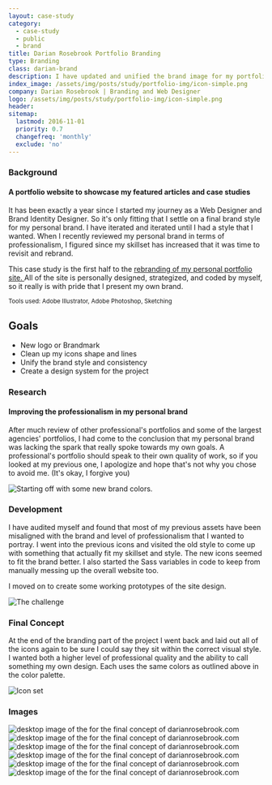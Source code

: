 ```yaml
---
layout: case-study
category:
  - case-study
  - public
  - brand
title: Darian Rosebrook Portfolio Branding
type: Branding
class: darian-brand
description: I have updated and unified the brand image for my portfolio site.
index_image: /assets/img/posts/study/portfolio-img/icon-simple.png
company: Darian Rosebrook | Branding and Web Designer
logo: /assets/img/posts/study/portfolio-img/icon-simple.png
header:
sitemap:
  lastmod: 2016-11-01
  priority: 0.7
  changefreq: 'monthly'
  exclude: 'no'
---
```

### Background

#### A portfolio website to showcase my featured articles and case studies

It has been exactly a year since I started my journey as a Web Designer and Brand Identity Designer. So it's only fitting that I settle on a final brand style for my personal brand. I have iterated and iterated until I had a style that I wanted. When I recently reviewed my personal brand in terms of professionalism, I figured since my skillset has increased that it was time to revisit and rebrand.

This case study is the first half to the [rebranding of my personal portfolio site. ]({{site.baseurl}}/archive/portfolio-website) All of the site is personally designed, strategized, and coded by myself, so it really is with pride that I present my own brand.

<small>Tools used: Adobe Illustrator, Adobe Photoshop, Sketching</small>

## Goals
* New logo or Brandmark
* Clean up my icons shape and lines
* Unify the brand style and consistency
* Create a design system for the project

### Research

#### Improving the professionalism in my personal brand

After much review of other professional's portfolios and some of the largest agencies' portfolios, I had come to the conclusion that my personal brand was lacking the spark that really spoke towards my own goals. A professional's portfolio should speak to their own quality of work, so if you looked at my previous one, I apologize and hope that's not why you chose to avoid me. (It's okay, I forgive you)

![Starting off with some new brand colors.]({{site.baseurl}}/assets/img/posts/study/portfolio-img/brand-colors.gif)

### Development

I have audited myself and found that most of my previous assets have been misaligned with the brand and level of professionalism that I wanted to portray. I went into the previous icons and visited the old style to come up with something that actually fit my skillset and style. The new icons seemed to fit the brand better. I also started the Sass variables in code to keep from manually messing up the overall website too.

I moved on to create some working prototypes of the site design.

![The challenge]({{site.baseurl}}/assets/img/posts/study/portfolio-img/brand-icon-comparison.jpg)

### Final Concept

At the end of the branding part of the project I went back and laid out all of the icons again to be sure I could say they sit within the correct visual style. I wanted both a higher level of professional quality and the ability to call something my own design.
Each uses the same colors as outlined above in the color palette.

![Icon set]({{site.baseurl}}/assets/img/posts/study/portfolio-img/brand-icons.gif)

### Images

<div id="img-quilt" class="grid cf">
  <img class="grid-sizer" src="{{site.baseurl}}/assets/img/posts/study/portfolio-img/brand-colors.gif" alt="desktop image of the for the final concept of darianrosebrook.com" />
  <img class="grid-sizer" src="{{site.baseurl}}/assets/img/posts/study/portfolio-img/brand-icons.gif" alt="desktop image of the for the final concept of darianrosebrook.com" />
  <img class="grid-sizer" src="{{site.baseurl}}/assets/img/posts/study/portfolio-img/brand-interaction.gif" alt="desktop image of the for the final concept of darianrosebrook.com" />
  <img class="grid-sizer" src="{{site.baseurl}}/assets/img/posts/study/portfolio-img/brand-gem.png" alt="desktop image of the for the final concept of darianrosebrook.com" />
  <img class="grid-sizer" src="{{site.baseurl}}/assets/img/posts/study/portfolio-img/brand-contact-icons.gif" alt="desktop image of the for the final concept of darianrosebrook.com" />
  <img class="grid-sizer" src="{{site.baseurl}}/assets/img/posts/study/portfolio-img/brand-icon-comparison.jpg" alt="desktop image of the for the final concept of darianrosebrook.com" />
</div>
